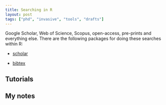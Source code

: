 ```yaml
---
title: Searching in R
layout: post
tags: ["phd", "invasive", "tools", "drafts"]
---
```


Google Scholar, Web of Science, Scopus, open-access, pre-prints and everything else. There are the following packages for doing these searches within R:

- [scholar]()

- [bibtex]()

## Tutorials

## My notes